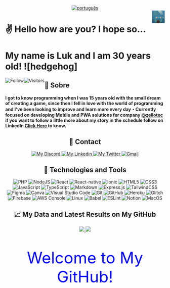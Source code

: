 <div align="center">
    <a href="https://github.com/MarceloLuk/marceloluk/blob/master/README.pt.md" alt="português">
        <img alt="português" src="https://img.shields.io/static/v1?style=for-the-badge&label=Lang&message=Português&color=555555">
    </a>
</div>

<img align="right" src="./imgs/cap.png" width="40px" style="width:40px; height:40px; border: 50px; max-width:50%;">

# ✌ Hello how are you? I hope so... 
# My name is Luk and I am 30 years old! ![hedgehog]

<p align="left">
    <div align="center">
        <a href="https://github.com/marceloluk?tab=followers">
            <img align="left" alt="Follow" src="https://img.shields.io/github/followers/marceloluk?style=flat&amp;logo=github&amp;label=followers&amp;color=2D76BF">
            <img align="left" alt="Visitors" src="https://visitor-badge.glitch.me/badge?page_id=marceloluk.visitor-badge">
        </a>
    </div>
</p>

<h2>🤔 Sobre</h2>
<h4>
I got to know programming when I was 15 years old with the small dream of creating a game, since then I fell in love with the world of programming and I've been looking to improve and learn more every day・Currently focused on developing Mobile and PWA solutions for company <a href="https://github.com/zellotec" alt="Zello tec">@zellotec</a> if you want to follow a little more about my story in the schedule follow on LinkedIn <a href="https://www.linkedin.com/in/marcelo-oliveira-16935437">Click Here</a> to know.
</h4>

<div align="center">
    <h2>👤 Contact</h2>
</div>
<p align="center">
    <a href="https://discord.com/users/745705784473551100">
        <img alt="My Discord" src="https://img.shields.io/static/v1?style=flat-square&logo=discord&label=Discord&message=marceloluk%238639&color=62b4ef">
    </a>
    <a href="https://www.linkedin.com/in/marcelo-oliveira-16935437/">
        <img alt="My Linkedin" src="https://img.shields.io/static/v1?style=flat-square&logo=linkedin&label=Linkedin&message=marceloluk&color=62b4ef">
    </a>
    <a href="https://twitter.com/marcelo_luk">
        <img alt="My Twitter" src="https://img.shields.io/static/v1?style=flat-square&logo=twitter&label=Twitter&message=MarceloLuk&color=f0743e">
    </a>
    <a href="mailto:marceloluk.gomes@gmail.com">
        <img alt="Gmail" src="https://img.shields.io/static/v1?style=flat-square&logo=gmail&label=Gmail&message=marceloluk.gomes@gmail.com&color=62b4ef">
    </a>
</p>

<div align="center">
    <h2>📑 Technologies and Tools</h2>
    <p align="center">
        <img alt="PHP" src="https://img.shields.io/badge/PHP-%23430098.svg?style=for-the-badge&logo=php&logoColor=white"/>
        <img alt="NodeJS" src="https://img.shields.io/badge/node.js-%2343853D.svg?style=for-the-badge&logo=node&logoColor=white"/>
        <img alt="React" src="https://img.shields.io/badge/react-%23007ACC.svg?style=for-the-badge&logo=react&logoColor=white"/>
        <img alt="React-native" src="https://img.shields.io/badge/reactnative-%23000000.svg?style=for-the-badge&logo=react&logoColor=white"/>
        <img alt="Ionic" src="https://img.shields.io/badge/ionic-%23000000.svg?style=for-the-badge&logo=ionic&logoColor=white"/>
        <img alt="HTML5" src="https://img.shields.io/badge/html5-%23E34F26.svg?style=for-the-badge&logo=html5&logoColor=white"/>
        <img alt="CSS3" src="https://img.shields.io/badge/css3-%231572B6.svg?style=for-the-badge&logo=css3&logoColor=white"/>
        <img alt="JavaScript" src="https://img.shields.io/badge/javascript-%23323330.svg?style=for-the-badge&logo=javascript&logoColor=%23F7DF1E"/>
        <img alt="TypeScript" src="https://img.shields.io/badge/typescript-%23007ACC.svg?style=for-the-badge&logo=typescript&logoColor=white"/>
        <img alt="Markdown" src="https://img.shields.io/badge/markdown-%23000000.svg?style=for-the-badge&logo=markdown&logoColor=white"/>
        <img alt="Express.js" src="https://img.shields.io/badge/express.js-%23404d59.svg?style=for-the-badge&logo=express&logoColor=%2361DAFB"/>
        <img alt="TailwindCSS" src="https://img.shields.io/badge/tailwindcss-%2338B2AC.svg?style=for-the-badge&logo=tailwind-css&logoColor=white"/>
        <img alt="Figma" src="https://img.shields.io/badge/figma-%23F24E1E.svg?style=for-the-badge&logo=figma&logoColor=white"/>
        <img alt="Canva" src="https://img.shields.io/badge/Canva-%2300C4CC.svg?style=for-the-badge&logo=Canva&logoColor=white"/>
        <img alt="Visual Studio Code" src="https://img.shields.io/badge/VisualStudioCode-0078d7.svg?style=for-the-badge&logo=visual-studio-code&logoColor=white"/>
        <img alt="Git" src="https://img.shields.io/badge/git-%23F05033.svg?style=for-the-badge&logo=git&logoColor=white"/>
        <img alt="GitHub" src="https://img.shields.io/badge/github-%23121011.svg?style=for-the-badge&logo=github&logoColor=white"/>
        <img alt="Heroku" src="https://img.shields.io/badge/heroku-%23430098.svg?style=for-the-badge&logo=heroku&logoColor=white"/>
        <img alt="Glitch" src="https://img.shields.io/badge/glitch-%233333FF.svg?style=for-the-badge&logo=glitch&logoColor=white"/>
        <img alt="Firebase" src="https://img.shields.io/badge/firebase-%23039BE5.svg?style=for-the-badge&logo=firebase"/>
        <img alt="AWS Console" src="https://img.shields.io/badge/AWS-%23F05033.svg?style=for-the-badge&logo=aws&logoColor=white"/>
        <img alt="Linux" src="https://img.shields.io/badge/Linux-0078D6?style=for-the-badge&logo=linux&logoColor=white" />
        <img alt="Babel" src="https://img.shields.io/badge/Babel-F9DC3e?style=for-the-badge&logo=babel&logoColor=black" />
        <img alt="ESLint" src="https://img.shields.io/badge/ESLint-4B3263?style=for-the-badge&logo=eslint&logoColor=white" />
        <img alt="Notion" src="https://img.shields.io/badge/Notion-%23000000.svg?style=for-the-badge&logo=notion&logoColor=white"/>
        <img alt="MacOS" src="https://img.shields.io/badge/MacOS-0078D6?style=for-the-badge&logo=mac&logoColor=white" />
    </p>
</div>

<div align="center">
    <h2>📈 My Data and Latest Results on My GitHub</h2>
</div>

<p align="center">
  <a href="https://github.com/marceloluk/">
    <img height="180em" src="https://github-readme-stats.vercel.app/api?username=marceloluk&show_icons=true&theme=react&line_height=27&title_color=fffff1&bg_color=DEG,62b4ef,f0743e" style="max-width:100%;">
    <img height="180em" src="https://github-readme-stats.vercel.app/api/top-langs/?username=marceloluk&layout=compact&theme=react&line_height=27&title_color=fffff1&bg_color=DEG,62b4ef,f0743e" style="max-width:100%;">
  </a>
</p>

<div align="center">
    <p style="color: blue; font-size: 50px;">Welcome to My GitHub!</p>
<div>
